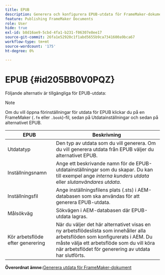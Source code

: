 ```yaml
---
title: EPUB
description: Generera och konfigurera EPUB-utdata för FrameMaker-dokument i AEM Guides.
feature: Publishing FrameMaker Documents
role: User
hide: true
exl-id: b8d16ae9-5cbd-4fa1-b231-f06307e8ee17
source-git-commit: 26fa1e52920c1f1abd5655b9ca7341600a9bca67
workflow-type: tm+mt
source-wordcount: '175'
ht-degree: 0%

---
```


# EPUB {#id205BB0V0PQZ}

Följande alternativ är tillgängliga för EPUB-utdata:

>[!NOTE]
>
> Om du vill öppna förinställningar för utdata för EPUB klickar du på en FrameMaker \(`.fm` eller `.book`\)-fil, sedan på Utdatainställningar och sedan på alternativet EPUB.

| EPUB | Beskrivning |
|-----------|-----------|
| Utdatatyp | Den typ av utdata som du vill generera. Om du vill generera utdata från EPUB väljer du alternativet EPUB. |
| Inställningsnamn | Ange ett beskrivande namn för de EPUB-utdatainställningar som du skapar. Du kan till exempel ange *interna kunders utdata* eller *slutanvändares utdata*. |
| Inställningsfil | Ange inställningsfilens plats \(.sts\) i AEM-databasen som ska användas för att generera EPUB-utdata. |
| Målsökväg | Sökvägen i AEM-databasen där EPUB-utdata lagras. |
| Kör arbetsflöde efter generering | När du väljer det här alternativet visas en ny arbetsflödeslista som innehåller alla arbetsflöden som konfigurerats i AEM. Du måste välja ett arbetsflöde som du vill köra när arbetsflödet för generering av utdata har slutförts. |

**Överordnat ämne:**&#x200B;[ Generera utdata för FrameMaker-dokument](fm-output-generatation.md)

